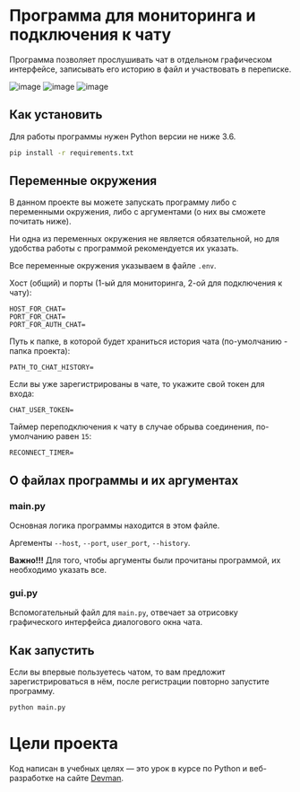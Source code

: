 # Программа для мониторинга и подключения к чату
Программа позволяет прослушивать чат в отдельном графическом интерфейсе, записывать его историю в файл и участвовать в переписке.

![image](https://github.com/Norgius/connect_to_underground_chat/assets/101505413/4caab8f0-0425-4260-aea0-29b12a6b8e21)
![image](https://github.com/Norgius/connect_to_underground_chat/assets/101505413/c3916f48-8979-4b7c-b785-e7f57371effb)
![image](https://github.com/Norgius/connect_to_underground_chat/assets/101505413/f49067e2-7922-4bd3-a9fd-c75f82c69a2d)


## Как установить

Для работы программы нужен Python версии не ниже 3.6.

```bash
pip install -r requirements.txt
```
## Переменные окружения

В данном проекте вы можете запускать программу либо с переменными окружения, либо с аргументами (о них вы сможете почитать ниже).

Ни одна из переменных окружения не является обязательной, но для удобства работы с программой рекомендуется их указать.

Все переменные окружения указываем в файле `.env`.

Хост (общий) и порты (1-ый для мониторинга, 2-ой для подключения к чату):
```
HOST_FOR_CHAT=
PORT_FOR_CHAT=
PORT_FOR_AUTH_CHAT=
```
Путь к папке, в которой будет храниться история чата (по-умолчанию - папка проекта):
```
PATH_TO_CHAT_HISTORY=
```
Если вы уже зарегистрированы в чате, то укажите свой токен для входа:
```
CHAT_USER_TOKEN=
```
Таймер переподключения к чату в случае обрыва соединения, по-умолчанию равен `15`:
```
RECONNECT_TIMER=
```
## О файлах программы и их аргументах

### main.py

Основная логика программы находится в этом файле.

Аргементы `--host`, `--port`, `user_port`, `--history`.

__Важно!!!__ Для того, чтобы аргументы были прочитаны программой, их необходимо указать все.

### gui.py

Вспомогательный файл для `main.py`, отвечает за отрисовку графического интерфейса диалогового окна чата.

## Как запустить

Если вы впервые пользуетесь чатом, то вам предложит зарегистрироваться в нём, после регистрации повторно запустите программу.

```bash
python main.py
```

# Цели проекта

Код написан в учебных целях — это урок в курсе по Python и веб-разработке на сайте [Devman](https://dvmn.org).
